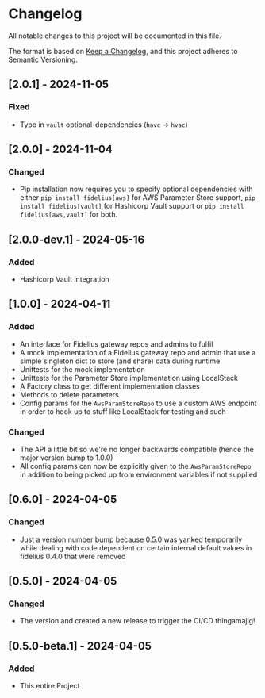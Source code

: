 # Changelog

All notable changes to this project will be documented in this file.

The format is based on [Keep a Changelog](https://keepachangelog.com/en/1.1.0/),
and this project adheres to [Semantic Versioning](https://semver.org/spec/v2.0.0.html).


## [2.0.1] - 2024-11-05

### Fixed

- Typo in `vault` optional-dependencies (`havc` -> `hvac`)


## [2.0.0] - 2024-11-04

### Changed

- Pip installation now requires you to specify optional dependencies with either
  `pip install fidelius[aws]` for AWS Parameter Store support, 
  `pip install fidelius[vault]` for Hashicorp Vault support or 
  `pip install fidelius[aws,vault]` for both. 


## [2.0.0-dev.1] - 2024-05-16

### Added

- Hashicorp Vault integration


## [1.0.0] - 2024-04-11

### Added

- An interface for Fidelius gateway repos and admins to fulfil
- A mock implementation of a Fidelius gateway repo and admin that use a 
  simple singleton dict to store (and share) data during runtime
- Unittests for the mock implementation
- Unittests for the Parameter Store implementation using LocalStack
- A Factory class to get different implementation classes
- Methods to delete parameters
- Config params for the `AwsParamStoreRepo` to use a custom AWS endpoint in 
  order to hook up to stuff like LocalStack for testing and such

### Changed

- The API a little bit so we're no longer backwards compatible (hence the 
  major version bump to 1.0.0)
- All config params can now be explicitly given to the `AwsParamStoreRepo` 
  in addition to being picked up from environment variables if not supplied


## [0.6.0] - 2024-04-05

### Changed

- Just a version number bump because 0.5.0 was yanked temporarily while 
  dealing with code dependent on certain internal default values in fidelius 
  0.4.0 that were removed


## [0.5.0] - 2024-04-05

### Changed

- The version and created a new release to trigger the CI/CD thingamajig!


## [0.5.0-beta.1] - 2024-04-05

### Added

- This entire Project
